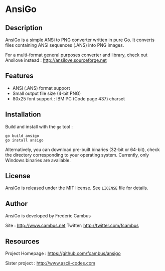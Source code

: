 # AnsiGo

## Description

AnsiGo is a simple ANSi to PNG converter written in pure Go. It converts files
containing ANSi sequences (.ANS) into PNG images.

For a multi-format general purposes converter and library, check out Ansilove 
instead : http://ansilove.sourceforge.net

## Features

- ANSi (.ANS) format support
- Small output file size (4-bit PNG)
- 80x25 font support : IBM PC (Code page 437) charset

## Installation

Build and install with the `go` tool :

	go build ansigo
	go install ansigo

Alternatively, you can download pre-built binaries (32-bit or 64-bit), check
the directory corresponding to your operating system. Currently, only Windows
binaries are available.

## License

AnsiGo is released under the MIT license. See `LICENSE` file for details.

## Author

AnsiGo is developed by Frederic Cambus

Site : http://www.cambus.net
Twitter: http://twitter.com/fcambus

## Resources

Project Homepage : https://github.com/fcambus/ansigo

Sister project : http://www.ascii-codes.com
